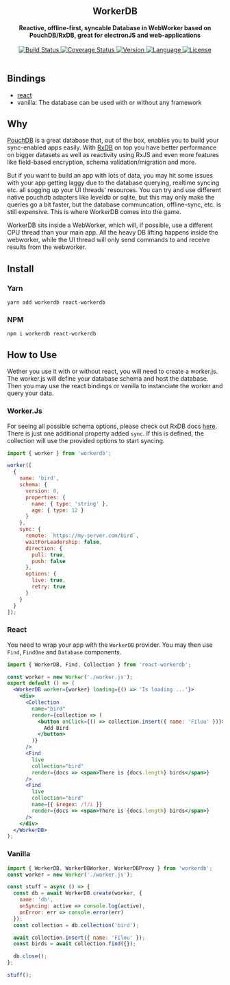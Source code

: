 <div align="center">
  <h2>WorkerDB</h2>
  <strong>Reactive, offline-first, syncable Database in WebWorker based on PouchDB/RxDB, great for electronJS and web-applications</strong>
  <br />
  <br />
  <a href="https://travis-ci.org/bkniffler/workerdb">
    <img src="https://img.shields.io/travis/bkniffler/workerdb.svg?style=flat-square" alt="Build Status">
  </a>
  <a href="https://codecov.io/github/bkniffler/workerdb">
    <img src="https://img.shields.io/codecov/c/github/bkniffler/workerdb.svg?style=flat-square" alt="Coverage Status">
  </a>
  <a href="https://github.com/bkniffler/workerdb">
    <img src="http://img.shields.io/npm/v/workerdb.svg?style=flat-square" alt="Version">
  </a>
  <a href="https://github.com/bkniffler/workerdb">
    <img src="https://img.shields.io/badge/language-typescript-blue.svg?style=flat-square" alt="Language">
  </a>
  <a href="https://github.com/bkniffler/workerdb/master/LICENSE">
    <img src="https://img.shields.io/github/license/bkniffler/workerdb.svg?style=flat-square" alt="License">
  </a>
  <br />
  <br />
</div>

## Bindings

- [react](https://github.com/bkniffler/workerdb/tree/master/packages/react-workerdb)
- vanilla: The database can be used with or without any framework

## Why

[PouchDB](https://github.com/pouchdb/pouchdb) is a great database that, out of the box, enables you to build your sync-enabled apps easily. With [RxDB](https://github.com/pubkey/rxdb) on top you have better performance on bigger datasets as well as reactivity using RxJS and even more features like field-based encryption, schema validation/migration and more.

But if you want to build an app with lots of data, you may hit some issues with your app getting laggy due to the database querying, realtime syncing etc. all sogging up your UI threads' resources. You can try and use different native pouchdb adapters like leveldb or sqlite, but this may only make the queries go a bit faster, but the database communcation, offline-sync, etc. is still expensive. This is where WorkerDB comes into the game.

WorkerDB sits inside a WebWorker, which will, if possible, use a different CPU thread than your main app. All the heavy DB lifting happens inside the webworker, while the UI thread will only send commands to and receive results from the webworker.

## Install

### Yarn

```
yarn add workerdb react-workerdb
```

### NPM

```
npm i workerdb react-workerdb
```

## How to Use

Wether you use it with or without react, you will need to create a worker.js. The worker.js will define your database schema and host the database. Then you may use the react bindings or vanilla to instanciate the worker and query your data.

### Worker.Js

For seeing all possible schema options, please check out RxDB docs [here](https://pubkey.github.io/rxdb/rx-schema.html#example). There is just one additional property added `sync`. If this is defined, the collection will use the provided options to start syncing.

```jsx
import { worker } from 'workerdb';

worker([
  {
    name: 'bird',
    schema: {
      version: 0,
      properties: {
        name: { type: 'string' },
        age: { type: 12 }
      }
    },
    sync: {
      remote: `https://my-server.com/bird`,
      waitForLeadership: false,
      direction: {
        pull: true,
        push: false
      },
      options: {
        live: true,
        retry: true
      }
    }
  }
]);
```

### React

You need to wrap your app with the `WorkerDB` provider. You may then use `Find`, `FindOne` and `Database` components.

```jsx
import { WorkerDB, Find, Collection } from 'react-workerdb';

const worker = new Worker('./worker.js');
export default () => (
  <WorkerDB worker={worker} loading={() => 'Is loading ...'}>
    <div>
      <Collection
        name="bird"
        render={collection => (
          <button onClick={() => collection.insert({ name: 'Filou' })}>
            Add Bird
          </button>
        )}
      />
      <Find
        live
        collection="bird"
        render={docs => <span>There is {docs.length} birds</span>}
      />
      <Find
        live
        collection="bird"
        name={{ $regex: /f/i }}
        render={docs => <span>There is {docs.length} birds</span>}
      />
    </div>
  </WorkerDB>
);
```

### Vanilla

```jsx
import { WorkerDB, WorkerDBWorker, WorkerDBProxy } from 'workerdb';
const worker = new Worker('./worker.js');

const stuff = async () => {
  const db = await WorkerDB.create(worker, {
    name: 'db',
    onSyncing: active => console.log(active),
    onError: err => console.error(err)
  });
  const collection = db.collection('bird');

  await collection.insert({ name: 'Filou' });
  const birds = await collection.find({});

  db.close();
};

stuff();
```
